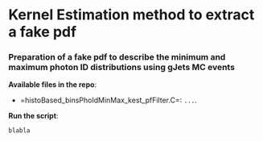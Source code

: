 # Kernel Estimation method to extract a fake pdf

### Preparation of a fake pdf to describe the minimum and maximum photon ID distributions using gJets MC events 

   **Available files in the repo**:
   - =histoBased_binsPhoIdMinMax_kest_pfFilter.C=: `...`. 

   **Run the script**:
   ```
   blabla
   ```
